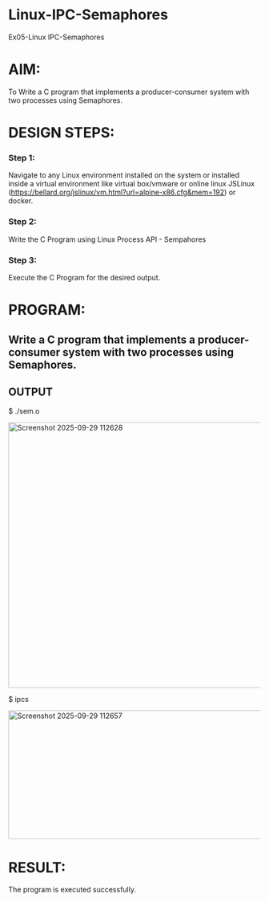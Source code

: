 # Linux-IPC-Semaphores
Ex05-Linux IPC-Semaphores

# AIM:
To Write a C program that implements a producer-consumer system with two processes using Semaphores.

# DESIGN STEPS:

### Step 1:

Navigate to any Linux environment installed on the system or installed inside a virtual environment like virtual box/vmware or online linux JSLinux (https://bellard.org/jslinux/vm.html?url=alpine-x86.cfg&mem=192) or docker.

### Step 2:

Write the C Program using Linux Process API - Sempahores

### Step 3:

Execute the C Program for the desired output. 

# PROGRAM:

## Write a C program that implements a producer-consumer system with two processes using Semaphores.




## OUTPUT
$ ./sem.o 

<img width="560" height="529" alt="Screenshot 2025-09-29 112628" src="https://github.com/user-attachments/assets/1bb71a2e-bdc1-40ec-98e8-5f6122460253" />

$ ipcs

<img width="910" height="256" alt="Screenshot 2025-09-29 112657" src="https://github.com/user-attachments/assets/af935085-b671-4379-9054-f4da5f295e8d" />




# RESULT:
The program is executed successfully.
